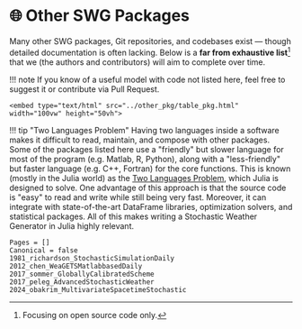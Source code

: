 # 🌐 Other SWG Packages

Many other SWG packages, Git repositories, and codebases exist — though detailed documentation is often lacking.
Below is a **far from exhaustive list**[^1] that we (the authors and contributors) will aim to complete over time.

[^1]: Focusing on open source code only.

!!! note
    If you know of a useful model with code not listed here, feel free to suggest it or contribute via Pull Request.

```@raw html
<embed type="text/html" src="../other_pkg/table_pkg.html" width="100vw" height="50vh">
```

!!! tip "Two Languages Problem"
    Having two languages inside a software makes it difficult to read, maintain, and compose with other packages.
    Some of the packages listed here use a "friendly" but slower language for most of the program (e.g. Matlab, R, Python), along with a "less-friendly" but faster language (e.g. C++, Fortran) for the core functions.
    This is known (mostly in the Julia world) as the [Two Languages Problem](https://juliadatascience.io/julia_accomplish), which Julia is designed to solve. One advantage of this approach is that the source code is "easy" to read and write while still being very fast. Moreover, it can integrate with state-of-the-art DataFrame libraries, optimization solvers, and statistical packages. All of this makes writing a Stochastic Weather Generator in Julia highly relevant.

```@bibliography
Pages = []
Canonical = false
1981_richardson_StochasticSimulationDaily
2012_chen_WeaGETSMatlabbasedDaily
2017_sommer_GloballyCalibratedScheme
2017_peleg_AdvancedStochasticWeather
2024_obakrim_MultivariateSpacetimeStochastic
```
